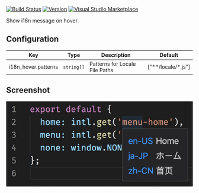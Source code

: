 [![Build Status](https://travis-ci.com/kokororin/vscode-i18n-hover.svg?branch=master)](https://travis-ci.com/kokororin/vscode-i18n-hover)
[![Version](https://vsmarketplacebadge.apphb.com/version/kokororin.vscode-i18n-hover.svg)](https://marketplace.visualstudio.com/items?itemName=kokororin.vscode-i18n-hover)
[![Visual Studio Marketplace](https://vsmarketplacebadge.apphb.com/installs/kokororin.vscode-i18n-hover.svg)](https://marketplace.visualstudio.com/items?itemName=kokororin.vscode-i18n-hover)

Show i18n message on hover.

## Configuration

| Key                 | Type       | Description                    | Default            |
| ------------------- | ---------- | ------------------------------ | ------------------ |
| i18n_hover.patterns | `string[]` | Patterns for Locale File Paths | ["**/locale/*.js"] |

## Screenshot

![screenshot](./screenshot.jpg)

